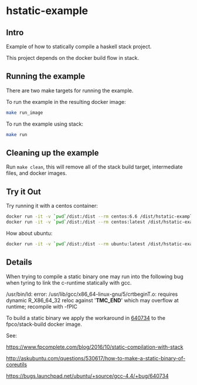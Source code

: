 # hstatic-example

## Intro

Example of how to statically compile a haskell stack project.

This project depends on the docker build flow in stack.

## Running the example
There are two make targets for running the example.

To run the example in the resulting docker image:
```sh
make run_image
```

To run the example using stack:
```sh
make run
```

## Cleaning up the example
Run `make clean`, this will remove all of the stack build target, intermediate files, and docker images.

## Try it Out
Try running it with a centos container:
```sh
docker run -it -v `pwd`/dist:/dist --rm centos:6.6 /dist/hstatic-example
docker run -it -v `pwd`/dist:/dist --rm centos:latest /dist/hstatic-example
```

How about ubuntu:
```sh
docker run -it -v `pwd`/dist:/dist --rm ubuntu:latest /dist/hstatic-example
```

## Details

When trying to compile a static binary one may run into the following bug when tyring to link the c-runtime statically with gcc.

 /usr/bin/ld: error: /usr/lib/gcc/x86_64-linux-gnu/5/crtbeginT.o: requires dynamic R_X86_64_32 reloc against '__TMC_END__' which may overflow at runtime; recompile with -fPIC 

To build a static binary we apply the workaround in [640734](https://bugs.launchpad.net/ubuntu/+source/gcc-4.4/+bug/640734) to the fpco/stack-build docker image.


See:

https://www.fpcomplete.com/blog/2016/10/static-compilation-with-stack

http://askubuntu.com/questions/530617/how-to-make-a-static-binary-of-coreutils

https://bugs.launchpad.net/ubuntu/+source/gcc-4.4/+bug/640734



